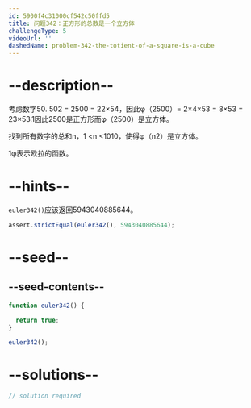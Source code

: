 ```yaml
---
id: 5900f4c31000cf542c50ffd5
title: 问题342：正方形的总数是一个立方体
challengeType: 5
videoUrl: ''
dashedName: problem-342-the-totient-of-a-square-is-a-cube
---
```


# --description--

考虑数字50. 502 = 2500 = 22×54，因此φ（2500）= 2×4×53 = 8×53 = 23×53.1因此2500是正方形而φ（2500）是立方体。

找到所有数字的总和n，1 &lt;n &lt;1010，使得φ（n2）是立方体。

1φ表示欧拉的函数。

# --hints--

`euler342()`应该返回5943040885644。

```js
assert.strictEqual(euler342(), 5943040885644);
```

# --seed--

## --seed-contents--

```js
function euler342() {

  return true;
}

euler342();
```

# --solutions--

```js
// solution required
```
